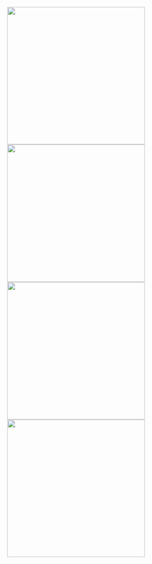 <p>
 <img src = "https://github.com/Radhi1228/Invoice-Generator/assets/165246862/95804a1a-0c95-4f50-9d88-7355feb729a2"width = "320"/>
 <img src = "https://github.com/Radhi1228/Invoice-Generator/assets/165246862/7f75bd85-8a99-42fc-ad41-67a26b5e85f7"width = "320"/>
 <img src = "https://github.com/Radhi1228/Invoice-Generator/assets/165246862/9f4b5a18-89f6-4916-b4c3-10285f2a38b2"width = "320"/>
 <img src = "https://github.com/Radhi1228/Invoice-Generator/assets/165246862/7f926ff7-c9a7-47f1-8e31-ef7e20402b0e"width = "320"/>
</p>
